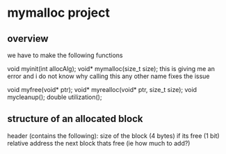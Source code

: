 # mymalloc project 


## overview 

we have to make the following functions

void myinit(int allocAlg);
void* mymalloc(size_t size);
	this is giving me an error and i do not know why
	calling this any other name fixes the issue


void myfree(void* ptr);
void* myrealloc(void* ptr, size_t size);
void mycleanup();
double utilization();

## structure of an allocated block
header (contains the following):
  size of the block (4 bytes)
  if its free (1 bit)
  relative address the next block thats free (ie how much to add?)


